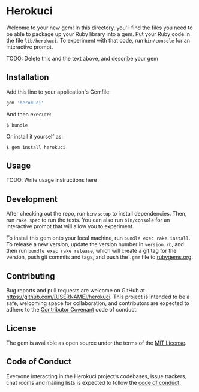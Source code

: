 # Herokuci

Welcome to your new gem! In this directory, you'll find the files you need to be able to package up your Ruby library into a gem. Put your Ruby code in the file `lib/herokuci`. To experiment with that code, run `bin/console` for an interactive prompt.

TODO: Delete this and the text above, and describe your gem

## Installation

Add this line to your application's Gemfile:

```ruby
gem 'herokuci'
```

And then execute:

    $ bundle

Or install it yourself as:

    $ gem install herokuci

## Usage

TODO: Write usage instructions here

## Development

After checking out the repo, run `bin/setup` to install dependencies. Then, run `rake spec` to run the tests. You can also run `bin/console` for an interactive prompt that will allow you to experiment.

To install this gem onto your local machine, run `bundle exec rake install`. To release a new version, update the version number in `version.rb`, and then run `bundle exec rake release`, which will create a git tag for the version, push git commits and tags, and push the `.gem` file to [rubygems.org](https://rubygems.org).

## Contributing

Bug reports and pull requests are welcome on GitHub at https://github.com/[USERNAME]/herokuci. This project is intended to be a safe, welcoming space for collaboration, and contributors are expected to adhere to the [Contributor Covenant](http://contributor-covenant.org) code of conduct.

## License

The gem is available as open source under the terms of the [MIT License](https://opensource.org/licenses/MIT).

## Code of Conduct

Everyone interacting in the Herokuci project’s codebases, issue trackers, chat rooms and mailing lists is expected to follow the [code of conduct](https://github.com/[USERNAME]/herokuci/blob/master/CODE_OF_CONDUCT.md).
